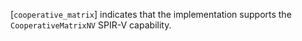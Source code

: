 [`cooperative_matrix`] indicates that
the implementation supports the `CooperativeMatrixNV` SPIR-V
capability.